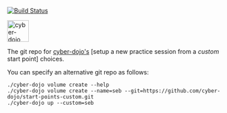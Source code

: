 [![Build Status](https://travis-ci.org/cyber-dojo/start-points-custom.svg?branch=master)](https://travis-ci.org/cyber-dojo/start-points-custom)

<img src="https://raw.githubusercontent.com/cyber-dojo/web/master/public/images/home_page_logo.png" alt="cyber-dojo yin/yang logo" width="50px" height="50px"/>

The git repo for [cyber-dojo's](https://github.com/cyber-dojo/web)
[setup a new practice session from a <em>custom</em> start point] choices.

You can specify an alternative git repo as follows:

```
./cyber-dojo volume create --help
./cyber-dojo volume create --name=seb --git=https://github.com/cyber-dojo/start-points-custom.git
./cyber-dojo up --custom=seb
```